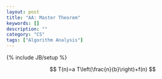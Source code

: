 ```yaml
---
layout: post
title: "AA: Master Theorem"
keywords: []
description: ""
category: "CS"
tags: ["Algorithm Analysis"]
---
```

{% include JB/setup %}


$$
T(n)=a T\left(\frac{n}{b}\right)+f(n)
$$


